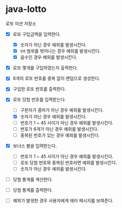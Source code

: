 # java-lotto

로또 미션 저장소

- [x] 로또 구입금액을 입력한다.
    - [x] 숫자가 아닌 경우 예외를 발생시킨다.
    - [x] int 범위를 벗어나는 경우 예외를 발생시킨다.
    - [x] 음수인 경우 예외를 발생시킨다.
- [x] 로또 몇개를 구입하였는지 출력한다.
- [x] 6개의 로또 번호를 중복 없이 랜덤으로 생성한다.
- [x] 구입한 로또 번호를 출력한다.
- [x] 로또 당첨 번호를 입력받는다.
    - [ ] 구분자가 콤마가 아닌 경우 예외를 발생시킨다.
    - [x] 숫자가 아닌 경우 예외를 발생시킨다.
    - [ ] 번호가 1 ~ 45 사이가 아닌 경우 예외를 발생시킨다.
    - [ ] 번호가 6개가 아닌 경우 예외를 발생시킨다.
    - [ ] 중복된 번호가 있는 경우 예외를 발생시킨다.
- [x] 보너스 볼을 입력받는다.
    - [ ] 번호가 1 ~ 45 사이가 아닌 경우 예외를 발생시킨다.
    - [ ] 로또 당첨 번호와 중복된 번호라면 예외를 발생시킨다.
    - [ ] 숫자가 아닌 경우 예외를 발생시킨다.
- [ ] 당첨 통계를 계산한다.
- [ ] 당첨 통계를 출력한다.

- [ ] 예외가 발생한 경우 사용자에게 에러 메시지를 보여준다. 